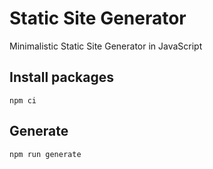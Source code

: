 # Static Site Generator

Minimalistic Static Site Generator in JavaScript

## Install packages

`npm ci`

## Generate

`npm run generate`
